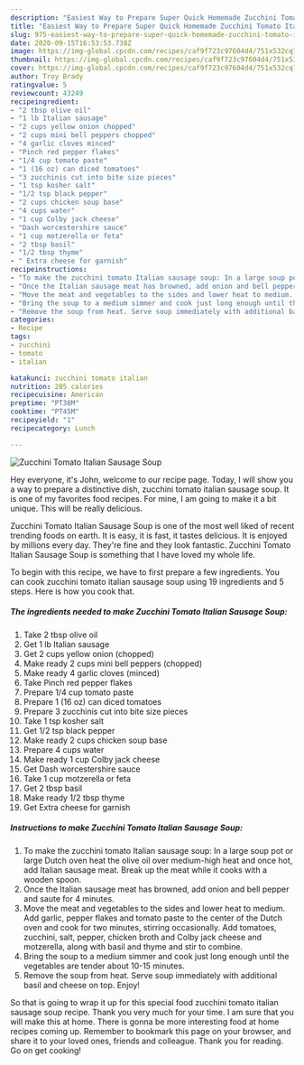 ```yaml
---
description: "Easiest Way to Prepare Super Quick Homemade Zucchini Tomato Italian Sausage Soup"
title: "Easiest Way to Prepare Super Quick Homemade Zucchini Tomato Italian Sausage Soup"
slug: 975-easiest-way-to-prepare-super-quick-homemade-zucchini-tomato-italian-sausage-soup
date: 2020-09-15T16:53:53.738Z
image: https://img-global.cpcdn.com/recipes/caf9f723c97604d4/751x532cq70/zucchini-tomato-italian-sausage-soup-recipe-main-photo.jpg
thumbnail: https://img-global.cpcdn.com/recipes/caf9f723c97604d4/751x532cq70/zucchini-tomato-italian-sausage-soup-recipe-main-photo.jpg
cover: https://img-global.cpcdn.com/recipes/caf9f723c97604d4/751x532cq70/zucchini-tomato-italian-sausage-soup-recipe-main-photo.jpg
author: Troy Brady
ratingvalue: 5
reviewcount: 43249
recipeingredient:
- "2 tbsp olive oil"
- "1 lb Italian sausage"
- "2 cups yellow onion chopped"
- "2 cups mini bell peppers chopped"
- "4 garlic cloves minced"
- "Pinch red pepper flakes"
- "1/4 cup tomato paste"
- "1 (16 oz) can diced tomatoes"
- "3 zucchinis cut into bite size pieces"
- "1 tsp kosher salt"
- "1/2 tsp black pepper"
- "2 cups chicken soup base"
- "4 cups water"
- "1 cup Colby jack cheese"
- "Dash worcestershire sauce"
- "1 cup motzerella or feta"
- "2 tbsp basil"
- "1/2 tbsp thyme"
- " Extra cheese for garnish"
recipeinstructions:
- "To make the zucchini tomato Italian sausage soup: In a large soup pot or large Dutch oven heat the olive oil over medium-high heat and once hot, add Italian sausage meat. Break up the meat while it cooks with a wooden spoon."
- "Once the Italian sausage meat has browned, add onion and bell pepper and saute for 4 minutes."
- "Move the meat and vegetables to the sides and lower heat to medium. Add garlic, pepper flakes and tomato paste to the center of the Dutch oven and cook for two minutes, stirring occasionally. Add tomatoes, zucchini, salt, pepper, chicken broth and Colby jack cheese and motzerella, along with basil and thyme and stir to combine."
- "Bring the soup to a medium simmer and cook just long enough until the vegetables are tender about 10-15 minutes."
- "Remove the soup from heat. Serve soup immediately with additional basil and cheese on top. Enjoy!"
categories:
- Recipe
tags:
- zucchini
- tomato
- italian

katakunci: zucchini tomato italian 
nutrition: 205 calories
recipecuisine: American
preptime: "PT38M"
cooktime: "PT45M"
recipeyield: "1"
recipecategory: Lunch

---
```



![Zucchini Tomato Italian Sausage Soup](https://img-global.cpcdn.com/recipes/caf9f723c97604d4/751x532cq70/zucchini-tomato-italian-sausage-soup-recipe-main-photo.jpg)

Hey everyone, it's John, welcome to our recipe page. Today, I will show you a way to prepare a distinctive dish, zucchini tomato italian sausage soup. It is one of my favorites food recipes. For mine, I am going to make it a bit unique. This will be really delicious.



Zucchini Tomato Italian Sausage Soup is one of the most well liked of recent trending foods on earth. It is easy, it is fast, it tastes delicious. It is enjoyed by millions every day. They're fine and they look fantastic. Zucchini Tomato Italian Sausage Soup is something that I have loved my whole life.


To begin with this recipe, we have to first prepare a few ingredients. You can cook zucchini tomato italian sausage soup using 19 ingredients and 5 steps. Here is how you cook that.

<!--inarticleads1-->

##### The ingredients needed to make Zucchini Tomato Italian Sausage Soup:

1. Take 2 tbsp olive oil
1. Get 1 lb Italian sausage
1. Get 2 cups yellow onion (chopped)
1. Make ready 2 cups mini bell peppers (chopped)
1. Make ready 4 garlic cloves (minced)
1. Take Pinch red pepper flakes
1. Prepare 1/4 cup tomato paste
1. Prepare 1 (16 oz) can diced tomatoes
1. Prepare 3 zucchinis cut into bite size pieces
1. Take 1 tsp kosher salt
1. Get 1/2 tsp black pepper
1. Make ready 2 cups chicken soup base
1. Prepare 4 cups water
1. Make ready 1 cup Colby jack cheese
1. Get Dash worcestershire sauce
1. Take 1 cup motzerella or feta
1. Get 2 tbsp basil
1. Make ready 1/2 tbsp thyme
1. Get  Extra cheese for garnish




<!--inarticleads2-->

##### Instructions to make Zucchini Tomato Italian Sausage Soup:

1. To make the zucchini tomato Italian sausage soup: In a large soup pot or large Dutch oven heat the olive oil over medium-high heat and once hot, add Italian sausage meat. Break up the meat while it cooks with a wooden spoon.
1. Once the Italian sausage meat has browned, add onion and bell pepper and saute for 4 minutes.
1. Move the meat and vegetables to the sides and lower heat to medium. Add garlic, pepper flakes and tomato paste to the center of the Dutch oven and cook for two minutes, stirring occasionally. Add tomatoes, zucchini, salt, pepper, chicken broth and Colby jack cheese and motzerella, along with basil and thyme and stir to combine.
1. Bring the soup to a medium simmer and cook just long enough until the vegetables are tender about 10-15 minutes.
1. Remove the soup from heat. Serve soup immediately with additional basil and cheese on top. Enjoy!




So that is going to wrap it up for this special food zucchini tomato italian sausage soup recipe. Thank you very much for your time. I am sure that you will make this at home. There is gonna be more interesting food at home recipes coming up. Remember to bookmark this page on your browser, and share it to your loved ones, friends and colleague. Thank you for reading. Go on get cooking!
